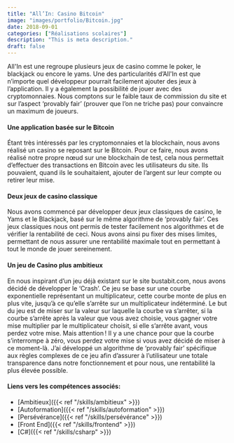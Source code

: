 ```yaml
---
title: "All’In: Casino Bitcoin"
image: "images/portfolio/Bitcoin.jpg"
date: 2018-09-01
categories: ["Réalisations scolaires"]
description: "This is meta description."
draft: false
---
```


All'In est une regroupe plusieurs jeux de casino comme le poker, le blackjack ou encore le yams. Une des particularités d’All'In est que n’importe quel développeur pourrait facilement ajouter des jeux à l’application. Il y a également la possibilité de jouer avec des cryptomonnaies. Nous comptons sur le faible taux de commission du site et sur l’aspect ‘provably fair’ (prouver que l’on ne triche pas) pour convaincre un maximum de joueurs.

#### Une application basée sur le Bitcoin
Étant très intéressés par les cryptomonnaies et la blockchain, nous avons réalisé un casino se reposant sur le Bitcoin. Pour ce faire, nous avons réalisé notre propre nœud sur une blockchain de test, cela nous permettait d’effectuer des transactions en Bitcoin avec les utilisateurs du site. Ils pouvaient, quand ils le souhaitaient, ajouter de l’argent sur leur compte ou retirer leur mise.

#### Deux jeux de casino classique
Nous avons commencé par développer deux jeux classiques de casino, le Yams et le Blackjack, basé sur le même algorithme de ‘provably fair’. Ces jeux classiques nous ont permis de tester facilement nos algorithmes et de vérifier la rentabilité de ceci. Nous avons ainsi pu fixer des mises limites, permettant de nous assurer une rentabilité maximale tout en permettant à tout le monde de jouer sereinement.

#### Un jeu de Casino plus ambitieux
En nous inspirant d’un jeu déjà existant sur le site bustabit.com, nous avons décidé de développer le ‘Crash’. Ce jeu se base sur une courbe exponentielle représentant un multiplicateur, cette courbe monte de plus en plus vite, jusqu’à ce qu’elle s’arrête sur un multiplicateur indéterminé. Le but du jeu est de miser sur la valeur sur laquelle la courbe va s’arrêter, si la courbe s’arrête après la valeur que vous avez choisie, vous gagner votre mise multiplier par le multiplicateur choisit, si elle s’arrête avant, vous perdez votre mise. Mais attention ! Il y a une chance pour que la courbe s’interrompe à zéro, vous perdez votre mise si vous avez décidé de miser à ce moment-là. J’ai développé un algorithme de ‘provably fair’ spécifique aux règles complexes de ce jeu afin d’assurer à l’utilisateur une totale transparence dans notre fonctionnement et pour nous, une rentabilité la plus élevée possible.

#### Liens vers les compétences associés:
- [Ambitieux]({{< ref "/skills/ambitieux" >}}) 
- [Autoformation]({{< ref "/skills/autoformation" >}}) 
- [Persévérance]({{< ref "/skills/persévérance" >}})
- [Front End]({{< ref "/skills/frontend" >}})
- [C#]({{< ref "/skills/csharp" >}}) 